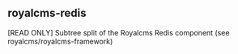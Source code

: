 ## royalcms-redis

[READ ONLY] Subtree split of the Royalcms Redis component (see royalcms/royalcms-framework)